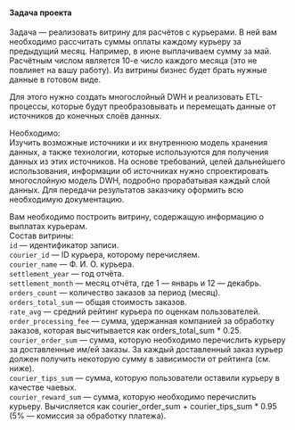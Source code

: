 #### Задача проекта

Задача — реализовать витрину для расчётов с курьерами. В ней вам необходимо рассчитать суммы оплаты каждому курьеру за предыдущий месяц. Например, в июне выплачиваем сумму за май. Расчётным числом является 10-е число каждого месяца (это не повлияет на вашу работу). Из витрины бизнес будет брать нужные данные в готовом виде.  
  
Для этого нужно создать многослойный DWH и реализовать ETL-процессы, которые будут преобразовывать и перемещать данные от источников до конечных слоёв данных.  
  
Необходимо:  
Изучить возможные источники и их внутреннюю модель хранения данных, а также технологии, которые используются для получения данных из этих источников.
На основе требований, целей дальнейшего использования, информации об источниках нужно спроектировать многослойную модель DWH, подробно прорабатывая каждый слой данных. Для передачи результатов заказчику оформить всю необходимую документацию.  
  
Вам необходимо построить витрину, содержащую информацию о выплатах курьерам.  
Состав витрины:  
`id` — идентификатор записи.  
`courier_id` — ID курьера, которому перечисляем.  
`courier_name` — Ф. И. О. курьера.  
`settlement_year` — год отчёта.  
`settlement_month` — месяц отчёта, где 1 — январь и 12 — декабрь.  
`orders_count` — количество заказов за период (месяц).  
`orders_total_sum` — общая стоимость заказов.  
`rate_avg` — средний рейтинг курьера по оценкам пользователей.  
`order_processing_fee` — сумма, удержанная компанией за обработку заказов, которая высчитывается как orders_total_sum * 0.25.  
`courier_order_sum` — сумма, которую необходимо перечислить курьеру за доставленные им/ей заказы. За каждый доставленный заказ курьер должен получить некоторую сумму в зависимости от рейтинга (см. ниже).  
`courier_tips_sum` — сумма, которую пользователи оставили курьеру в качестве чаевых.  
`courier_reward_sum` — сумма, которую необходимо перечислить курьеру. Вычисляется как courier_order_sum + courier_tips_sum * 0.95 (5% — комиссия за обработку платежа).  

